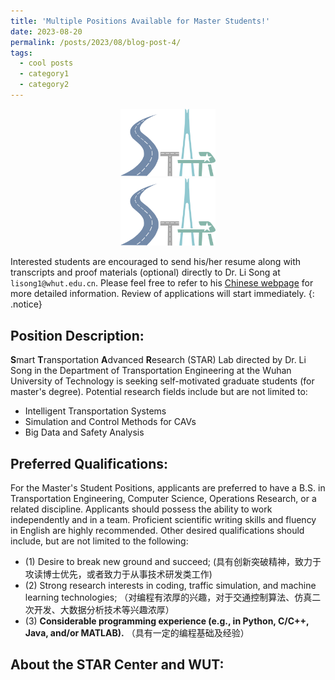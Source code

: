 ```yaml
---
title: 'Multiple Positions Available for Master Students!'
date: 2023-08-20
permalink: /posts/2023/08/blog-post-4/
tags:
  - cool posts
  - category1
  - category2
---
```

<div style="text-align: center">
    <img src="../images/STAR_LOGO.png"  alt="STAR Lab" width="30%" height="auto"/>
</div>

<div style="text-align: center">
<img src="https://raw.githubusercontent.com/lisong2019/web/master/images/STAR_LOGO.png"
     alt="1" width="30%" height="auto" />
     </div>
     
Interested students are encouraged to send his/her resume along with transcripts and proof materials (optional) directly to Dr. Li Song at `lisong1@whut.edu.cn`. 
Please feel free to refer to his [Chinese webpage](https://stle.whut.edu.cn/xygk/szdw/jgml/202210/t20221006_887992.shtml) for more detailed information. Review of applications will start immediately.
{: .notice}

Position Description:
------
**S**mart **T**ransportation **A**dvanced **R**esearch (STAR) Lab directed by Dr. Li Song in the Department of Transportation Engineering at the Wuhan University of Technology is seeking self-motivated graduate students (for master's degree). Potential research fields include but are not limited to:
* Intelligent Transportation Systems 
* Simulation and Control Methods for CAVs
* Big Data and Safety Analysis

Preferred Qualifications:
------
For the Master's Student Positions, applicants are preferred to have a B.S. in Transportation Engineering, Computer Science, Operations Research, or a related discipline. Applicants should possess the ability to work independently and in a team. Proficient scientific writing skills and fluency in English are highly recommended. Other desired qualifications should include, but are not limited to the following: 
* (1) Desire to break new ground and succeed; (具有创新突破精神，致力于攻读博士优先，或者致力于从事技术研发类工作)
* (2) Strong research interests in coding, traffic simulation, and machine learning technologies;  （对编程有浓厚的兴趣，对于交通控制算法、仿真二次开发、大数据分析技术等兴趣浓厚）
* (3) **Considerable programming experience (e.g., in Python, C/C++, Java, and/or MATLAB).** （具有一定的编程基础及经验）

About the STAR Center and WUT:
------
